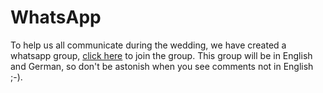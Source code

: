 # WhatsApp

To help us all communicate during the wedding, we have created a whatsapp group, [click here](https://chat.whatsapp.com/HoYypqnYuY7KgVVRnbRrjt) to join the group. This group will be in English and German, so don't be astonish when you see comments not in English ;-).
